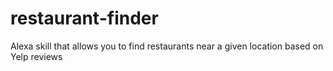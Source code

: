 # restaurant-finder

Alexa skill that allows you to find restaurants near a given location based on Yelp reviews
